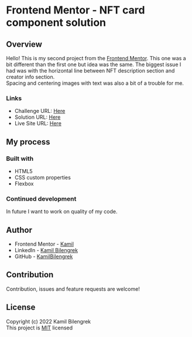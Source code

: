 # Frontend Mentor - NFT card component solution

## Overview

Hello!
This is my second project from the [Frontend Mentor](https://www.frontendmentor.io).
This one was a bit different than the first one but idea was the same. The biggest issue I had was with the horizontal line between NFT description section and creator info section.  
Spacing and centering images with text was also a bit of a trouble for me.

### Links

- Challenge URL: [Here](https://www.frontendmentor.io/challenges/nft-preview-card-component-SbdUL_w0U)
- Solution URL: [Here](https://www.frontendmentor.io/solutions/nft-card-component-using-css-and-html-05444r9VC)
- Live Site URL: [Here](https://kamilbilengrek.github.io/NFT-card-Component/)

## My process

### Built with

- HTML5
- CSS custom properties
- Flexbox

### Continued development

In future I want to work on quality of my code.

## Author

- Frontend Mentor - [Kamil](https://www.frontendmentor.io/profile/Kammilos)
- LinkedIn - [Kamil Bilengrek](https://www.linkedin.com/in/kamil-bilengrek-612a82238/)
- GitHub - [KamilBilengrek](https://github.com/KamilBilengrek)

## Contribution

Contribution, issues and feature requests are welcome!

## License

Copyright (c) 2022 Kamil Bilengrek  
This project is [MIT](https://github.com/KamilBilengrek/NFT-card-Component/blob/main/LICENSE.txt) licensed
